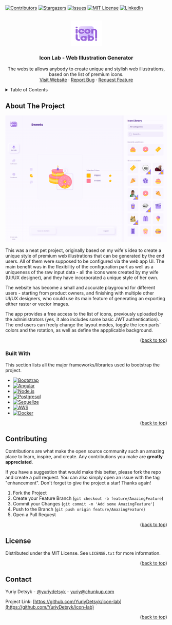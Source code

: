 <a name="readme-top"></a>

<!-- PROJECT SHIELDS -->
[![Contributors][contributors-shield]][contributors-url]
[![Stargazers][stars-shield]][stars-url]
[![Issues][issues-shield]][issues-url]
[![MIT License][license-shield]][license-url]
[![LinkedIn][linkedin-shield]][linkedin-url]



<!-- PROJECT LOGO -->
<br />
<div align="center">
  <a href="https://github.com/YuriyDetsyk/icon-lab">
    <img src="images/logo.svg" alt="Logo" width="97" height="80">
  </a>

  <h3 align="center">Icon Lab - Web Illustration Generator</h3>

  <p align="center">
    The website allows anybody to create unique and stylish web illustrations, based on the list of premium icons.
    <br />
    <a href="https://dev.icon-lab.co">Visit Website</a>
    ·
    <a href="https://github.com/YuriyDetsyk/icon-lab/issues">Report Bug</a>
    ·
    <a href="https://github.com/YuriyDetsyk/icon-lab/issues">Request Feature</a>
  </p>
</div>



<!-- TABLE OF CONTENTS -->
<details>
  <summary>Table of Contents</summary>
  <ol>
    <li>
      <a href="#about-the-project">About The Project</a>
      <ul>
        <li><a href="#built-with">Built With</a></li>
      </ul>
    </li>
    <li><a href="#contributing">Contributing</a></li>
    <li><a href="#license">License</a></li>
    <li><a href="#contact">Contact</a></li>
  </ol>
</details>



<!-- ABOUT THE PROJECT -->
## About The Project

[![Application Screen Shot][product-screenshot]](https://dev.icon-lab.co)

This was a neat pet project, originally based on my wife's idea to create a unique style of premium web illustrations that can be generated by the end users. All of them were supposed to be configured via the web app UI. The main benefit was in the flexibility of the configuration part as well as a uniqueness of the raw input data - all the icons were created by my wife (UI/UX designer), and they have incorporated a unique style of her own.

The website has become a small and accurate playground for different users - starting from product owners, and finishing with multiple other UI/UX designers, who could use its main feature of generating an exporting either raster or vector images.

The app provides a free access to the list of icons, previously uploaded by the administrators (yes, it also includes some basic JWT authentication). The end users can freely change the layout modes, toggle the icon parts' colors and the rotation, as well as define the appplicable background.

<p align="right">(<a href="#readme-top">back to top</a>)</p>



### Built With

This section lists all the major frameworks/libraries used to bootstrap the project.

* [![Bootstrap][Bootstrap.com]][Bootstrap-url]
* [![Angular][Angular.io]][Angular-url]
* [![Node.js][Nodejs.org]][Nodejs-url]
* [![Postgresql][Postgresql.org]][Postgres-url]
* [![Sequelize][Sequelize.org]][Sequelize-url]
* [![AWS][AWS.com]][AWS-url]
* [![Docker][Docker.com]][Docker-url]

<p align="right">(<a href="#readme-top">back to top</a>)</p>



<!-- CONTRIBUTING -->
## Contributing

Contributions are what make the open source community such an amazing place to learn, inspire, and create. Any contributions you make are **greatly appreciated**.

If you have a suggestion that would make this better, please fork the repo and create a pull request. You can also simply open an issue with the tag "enhancement".
Don't forget to give the project a star! Thanks again!

1. Fork the Project
2. Create your Feature Branch (`git checkout -b feature/AmazingFeature`)
3. Commit your Changes (`git commit -m 'Add some AmazingFeature'`)
4. Push to the Branch (`git push origin feature/AmazingFeature`)
5. Open a Pull Request

<p align="right">(<a href="#readme-top">back to top</a>)</p>



<!-- LICENSE -->
## License

Distributed under the MIT License. See `LICENSE.txt` for more information.

<p align="right">(<a href="#readme-top">back to top</a>)</p>



<!-- CONTACT -->
## Contact

Yuriy Detsyk - [@yuriydetsyk](https://youtube.com/@yuriydetsyk) - yuriy@chunkup.com

Project Link: [https://github.com/YuriyDetsyk/icon-lab](https://github.com/YuriyDetsyk/icon-lab)

<p align="right">(<a href="#readme-top">back to top</a>)</p>


<!-- MARKDOWN LINKS & IMAGES -->
<!-- https://www.markdownguide.org/basic-syntax/#reference-style-links -->
[contributors-shield]: https://img.shields.io/github/contributors/YuriyDetsyk/icon-lab?style=for-the-badge
[contributors-url]: https://github.com/YuriyDetsyk/icon-lab/graphs/contributors
[forks-shield]: https://img.shields.io/github/forks/YuriyDetsyk/icon-lab?style=for-the-badge
[forks-url]: https://github.com/YuriyDetsyk/icon-lab/network/members
[stars-shield]: https://img.shields.io/github/stars/YuriyDetsyk/icon-lab?style=for-the-badge
[stars-url]: https://github.com/YuriyDetsyk/icon-lab/stargazers
[issues-shield]: https://img.shields.io/github/issues/YuriyDetsyk/icon-lab?style=for-the-badge
[issues-url]: https://github.com/YuriyDetsyk/icon-lab/issues
[license-shield]: https://img.shields.io/github/license/YuriyDetsyk/icon-lab?style=for-the-badge
[license-url]: https://github.com/YuriyDetsyk/icon-lab/blob/master/LICENSE.txt
[linkedin-shield]: https://img.shields.io/badge/-LinkedIn-black.svg?style=for-the-badge&logo=linkedin&colorB=555
[linkedin-url]: https://www.linkedin.com/in/yuriydetsyk
[product-screenshot]: images/screenshot.png
[Angular.io]: https://img.shields.io/badge/Angular-DD0031?style=for-the-badge&logo=angular&logoColor=white
[Angular-url]: https://angular.io
[Nodejs.org]: https://img.shields.io/badge/Node.js-3C873A?style=for-the-badge&logo=node.js&logoColor=white
[Nodejs-url]: https://nodejs.org
[Docker.com]: https://img.shields.io/badge/Docker-0DB7ED?style=for-the-badge&logo=docker&logoColor=white
[Docker-url]: https://docker.com
[Bootstrap.com]: https://img.shields.io/badge/Bootstrap-563D7C?style=for-the-badge&logo=bootstrap&logoColor=white
[Bootstrap-url]: https://getbootstrap.com
[Postgresql.org]: https://img.shields.io/badge/PostgreSQL-0064A5?style=for-the-badge&logo=postgresql&logoColor=white
[Postgres-url]: https://www.postgresql.org
[Sequelize.org]: https://img.shields.io/badge/Sequelize-2379BD?style=for-the-badge&logo=sequelize&logoColor=white
[Sequelize-url]: https://sequelize.org
[AWS.com]: https://img.shields.io/badge/AWS-FF9900?style=for-the-badge&logo=amazon&logoColor=white
[AWS-url]: https://aws.amazon.com
